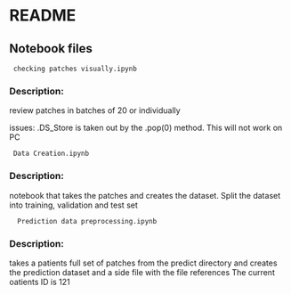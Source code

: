 # README 

## Notebook files 

     checking patches visually.ipynb
     
### Description:
review patches in batches of 20 or individually

issues: .DS_Store is taken out by the .pop(0) method. This will not work on PC


     Data Creation.ipynb

### Description:
notebook that takes the patches and creates the dataset.
Split the dataset into training, validation and test set


      Prediction data preprocessing.ipynb

### Description:
takes a patients full set of patches from the predict directory and creates the prediction dataset and a side file with the file references
The current oatients ID is 121


    